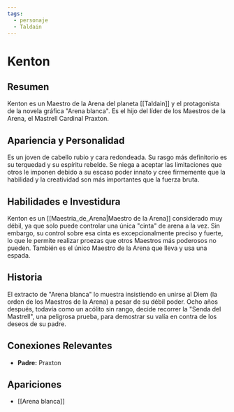 ```yaml
---
tags:
  - personaje
  - Taldain
---
```


# Kenton

## Resumen
Kenton es un Maestro de la Arena del planeta [[Taldain]] y el protagonista de la novela gráfica "Arena blanca". Es el hijo del líder de los Maestros de la Arena, el Mastrell Cardinal Praxton.

## Apariencia y Personalidad
Es un joven de cabello rubio y cara redondeada. Su rasgo más definitorio es su terquedad y su espíritu rebelde. Se niega a aceptar las limitaciones que otros le imponen debido a su escaso poder innato y cree firmemente que la habilidad y la creatividad son más importantes que la fuerza bruta.

## Habilidades e Investidura
Kenton es un [[Maestria_de_Arena|Maestro de la Arena]] considerado muy débil, ya que solo puede controlar una única "cinta" de arena a la vez. Sin embargo, su control sobre esa cinta es excepcionalmente preciso y fuerte, lo que le permite realizar proezas que otros Maestros más poderosos no pueden. También es el único Maestro de la Arena que lleva y usa una espada.

## Historia
El extracto de "Arena blanca" lo muestra insistiendo en unirse al Diem (la orden de los Maestros de la Arena) a pesar de su débil poder. Ocho años después, todavía como un acólito sin rango, decide recorrer la "Senda del Mastrell", una peligrosa prueba, para demostrar su valía en contra de los deseos de su padre.

## Conexiones Relevantes
* **Padre:** Praxton

## Apariciones
* [[Arena blanca]]
